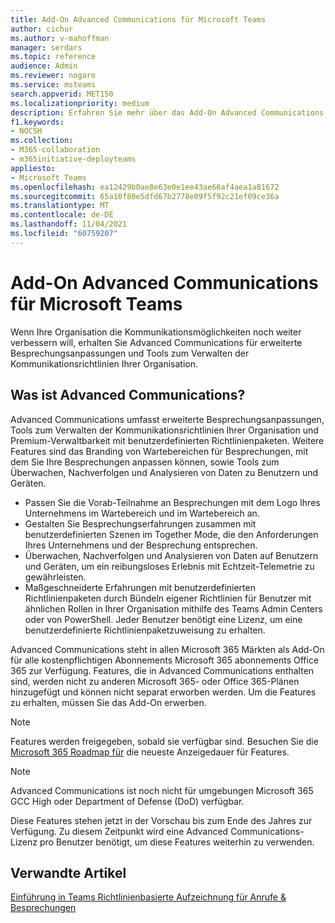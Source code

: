 ```yaml
---
title: Add-On Advanced Communications für Microsoft Teams
author: cichur
ms.author: v-mahoffman
manager: serdars
ms.topic: reference
audience: Admin
ms.reviewer: nogaro
ms.service: msteams
search.appverid: MET150
ms.localizationpriority: medium
description: Erfahren Sie mehr über das Add-On Advanced Communications für Microsoft Teams.
f1.keywords:
- NOCSH
ms.collection:
- M365-collaboration
- m365initiative-deployteams
appliesto:
- Microsoft Teams
ms.openlocfilehash: ea12429b0ae8e63e0e1ee43ae66af4aea1a81672
ms.sourcegitcommit: 65a10f80e5dfd67b2778e09f5f92c21ef09ce36a
ms.translationtype: MT
ms.contentlocale: de-DE
ms.lasthandoff: 11/04/2021
ms.locfileid: "60759207"
---
```

# <a name="advanced-communications-add-on-for-microsoft-teams"></a>Add-On Advanced Communications für Microsoft Teams

Wenn Ihre Organisation die Kommunikationsmöglichkeiten noch weiter verbessern will, erhalten Sie Advanced Communications für erweiterte Besprechungsanpassungen und Tools zum Verwalten der Kommunikationsrichtlinien Ihrer Organisation.

## <a name="what-is-advanced-communications"></a>Was ist Advanced Communications?

Advanced Communications umfasst erweiterte Besprechungsanpassungen, Tools zum Verwalten der Kommunikationsrichtlinien Ihrer Organisation und Premium-Verwaltbarkeit mit benutzerdefinierten Richtlinienpaketen. Weitere Features sind das Branding von Wartebereichen für Besprechungen, mit dem Sie Ihre Besprechungen anpassen können, sowie Tools zum Überwachen, Nachverfolgen und Analysieren von Daten zu Benutzern und Geräten.

- Passen Sie die Vorab-Teilnahme an Besprechungen mit dem Logo Ihres Unternehmens im Wartebereich und im Wartebereich an. 
- Gestalten Sie Besprechungserfahrungen zusammen mit benutzerdefinierten Szenen im Together Mode, die den Anforderungen Ihres Unternehmens und der Besprechung entsprechen.
- Überwachen, Nachverfolgen und Analysieren von Daten auf Benutzern und Geräten, um ein reibungsloses Erlebnis mit Echtzeit-Telemetrie zu gewährleisten.
- Maßgeschneiderte Erfahrungen mit benutzerdefinierten Richtlinienpaketen durch Bündeln eigener Richtlinien für Benutzer mit ähnlichen Rollen in Ihrer Organisation mithilfe des Teams Admin Centers oder von PowerShell. Jeder Benutzer benötigt eine Lizenz, um eine benutzerdefinierte Richtlinienpaketzuweisung zu erhalten. 

Advanced Communications steht in allen Microsoft 365 Märkten als Add-On für alle kostenpflichtigen Abonnements Microsoft 365 abonnements Office 365 zur Verfügung. Features, die in Advanced Communications enthalten sind, werden nicht zu anderen Microsoft 365- oder Office 365-Plänen hinzugefügt und können nicht separat erworben werden. Um die Features zu erhalten, müssen Sie das Add-On erwerben.

> [!NOTE]
> Features werden freigegeben, sobald sie verfügbar sind. Besuchen Sie die [Microsoft 365 Roadmap für](https://www.microsoft.com/microsoft-365/roadmap?filters=Microsoft%20Teams) die neueste Anzeigedauer für Features.

> [!NOTE]
> Advanced Communications ist noch nicht für umgebungen Microsoft 365 GCC High oder Department of Defense (DoD) verfügbar.

Diese Features stehen jetzt in der Vorschau bis zum Ende des Jahres zur Verfügung. Zu diesem Zeitpunkt wird eine Advanced Communications-Lizenz pro Benutzer benötigt, um diese Features weiterhin zu verwenden.

## <a name="related-articles"></a>Verwandte Artikel

[Einführung in Teams Richtlinienbasierte Aufzeichnung für Anrufe & Besprechungen](../teams-recording-policy.md)
